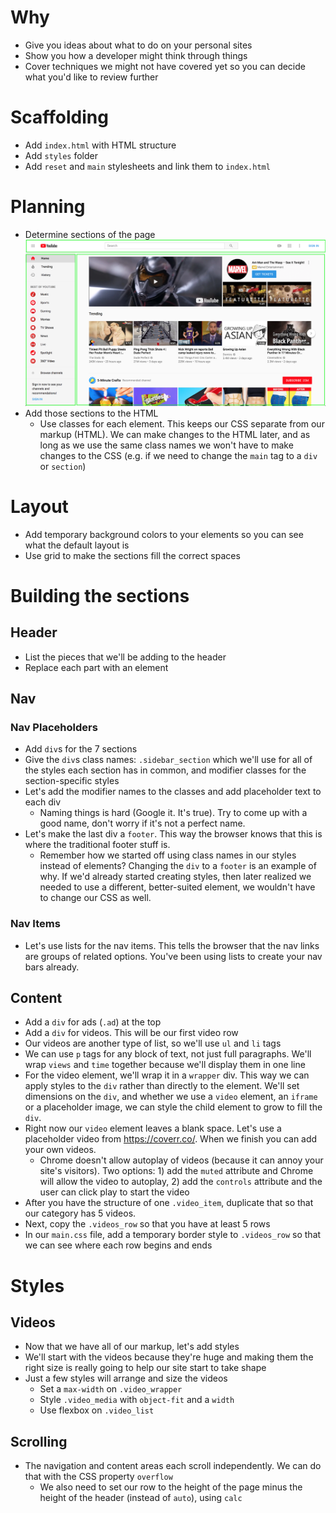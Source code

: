 # Why
* Give you ideas about what to do on your personal sites
* Show you how a developer might think through things
* Cover techniques we might not have covered yet so you can decide what you'd like to review further

# Scaffolding
* Add `index.html` with HTML structure
* Add `styles` folder
* Add `reset` and `main` stylesheets and link them to `index.html`

# Planning
* Determine sections of the page
![Youtube layout](youtube_layout.png)
* Add those sections to the HTML
  * Use classes for each element. This keeps our CSS separate from our markup (HTML). We can make changes to the HTML later, and as long as we use the same class names we won't have to make changes to the CSS (e.g. if we need to change the `main` tag to a `div` or `section`)

# Layout
* Add temporary background colors to your elements so you can see what the default layout is
* Use grid to make the sections fill the correct spaces

# Building the sections

## Header
* List the pieces that we'll be adding to the header
* Replace each part with an element

## Nav

### Nav Placeholders

* Add `div`s for the 7 sections
* Give the `div`s class names: `.sidebar_section` which we'll use for all of the styles each section has in common, and modifier classes for the section-specific styles
* Let's add the modifier names to the classes and add placeholder text to each div
  * Naming things is hard (Google it. It's true). Try to come up with a good name, don't worry if it's not a perfect name.
* Let's make the last div a `footer`. This way the browser knows that this is where the traditional footer stuff is.
  * Remember how we started off using class names in our styles instead of elements? Changing the `div` to a `footer` is an example of why. If we'd already started creating styles, then later realized we needed to use a different, better-suited element, we wouldn't have to change our CSS as well.

### Nav Items
* Let's use lists for the nav items. This tells the browser that the nav links are groups of related options. You've been using lists to create your nav bars already.

## Content
* Add a `div` for ads (`.ad`) at the top
* Add a `div` for videos. This will be our first video row
* Our videos are another type of list, so we'll use `ul` and `li` tags
* We can use `p` tags for any block of text, not just full paragraphs. We'll wrap `views` and `time` together because we'll display them in one line
* For the video element, we'll wrap it in a `wrapper` div. This way we can apply styles to the `div` rather than directly to the element. We'll set dimensions on the `div`, and whether we use a `video` element, an `iframe` or a placeholder image, we can style the child element to grow to fill the `div`.
* Right now our `video` element leaves a blank space. Let's use a placeholder video from https://coverr.co/. When we finish you can add your own videos.
  * Chrome doesn't allow autoplay of videos (because it can annoy your site's visitors). Two options: 1) add the `muted` attribute and Chrome will allow the video to autoplay, 2) add the `controls` attribute and the user can click play to start the video
* After you have the structure of one `.video_item`, duplicate that so that our category has 5 videos.
* Next, copy the `.videos_row` so that you have at least 5 rows
* In our `main.css` file, add a temporary border style to `.videos_row` so that we can see where each row begins and ends

# Styles

## Videos
* Now that we have all of our markup, let's add styles
* We'll start with the videos because they're huge and making them the right size is really going to help our site start to take shape
* Just a few styles will arrange and size the videos
  * Set a `max-width` on `.video_wrapper`
  * Style `.video_media` with `object-fit` and a `width`
  * Use flexbox on `.video_list`

## Scrolling
* The navigation and content areas each scroll independently. We can do that with the CSS property `overflow`
  * We also need to set our row to the height of the page minus the height of the header (instead of `auto`), using `calc`
